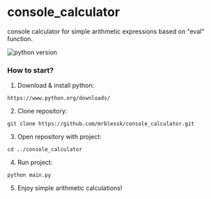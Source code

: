 # console_calculator
console calculator for simple arithmetic expressions based on "eval" function.

![python version](https://img.shields.io/badge/Python-3.10.0-green)

### How to start?

1. Download & install python:

```
https://www.python.org/downloads/
```

2. Clone repository:

```
git clone https://github.com/mrblessk/console_calculator.git
```

3. Open repository with project:

```
cd ../console_calculator
```

4. Run project:

```
python main.py
```

5. Enjoy simple arithmetic calculations!
